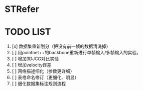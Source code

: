 # STRefer

# TODO LIST

1. [x] 数据集重新划分（把没有前一帧的数据清洗掉）
2. [ ] 用pointnet++的backbone重新进行单帧输入/多帧输入的实验。
3. [ ] 增加3DJCG对比实验
4. [ ] 增加velocity误差
5. [ ] 网络描述细化（参数更详细）
6. [ ] 表格命名修订（更细化、明显）
7. [ ] 细化数据集标注规则流程

